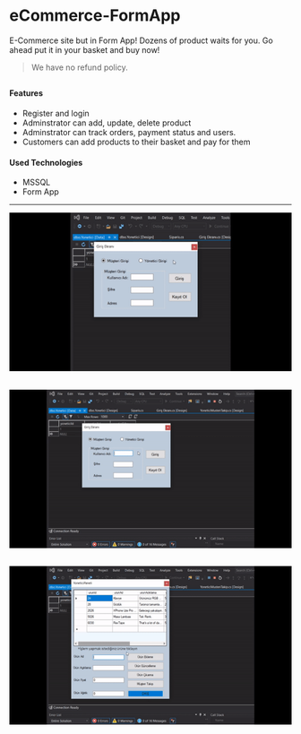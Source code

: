 # eCommerce-FormApp
 
E-Commerce site but in Form App! Dozens of product waits for you. Go ahead put it in your basket and buy now!

> We have no refund policy.

##
#### Features
  - Register and login
  - Adminstrator can add, update, delete product
  - Adminstrator can track orders, payment status and users.
  - Customers can add products to their basket and pay for them  
  


#### Used Technologies
  - MSSQL
  - Form App
  
  ---------------------------------------

![Screen shot](https://raw.githubusercontent.com/burakyccl/eCommerce-FormApp/main/gif1.gif)
##
![Screen shot](https://raw.githubusercontent.com/burakyccl/eCommerce-FormApp/main/gif2.gif)
##
![Screen shot](https://raw.githubusercontent.com/burakyccl/eCommerce-FormApp/main/gif3.gif)
